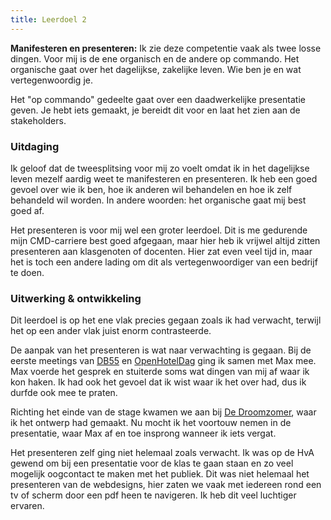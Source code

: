 ```yaml
---
title: Leerdoel 2
---
```


**Manifesteren en presenteren:**  Ik zie deze competentie vaak als twee losse dingen. Voor mij is de ene organisch en de andere op commando. Het organische gaat over het dagelijkse, zakelijke leven. Wie ben je en wat vertegenwoordig je.

Het "op commando" gedeelte gaat over een daadwerkelijke presentatie geven. Je hebt iets gemaakt, je bereidt dit voor en laat het zien aan de stakeholders.

### Uitdaging &nbsp; &nbsp;

Ik geloof dat de tweesplitsing voor mij zo voelt omdat ik in het dagelijkse leven mezelf aardig weet te manifesteren en presenteren. Ik heb een goed gevoel over wie ik ben, hoe ik anderen wil behandelen en hoe ik zelf behandeld wil worden. In andere woorden: het organische gaat mij best goed af. 

Het presenteren is voor mij wel een groter leerdoel. Dit is me gedurende mijn CMD-carriere best goed afgegaan, maar hier heb ik vrijwel altijd zitten presenteren aan klasgenoten of docenten. Hier zat even veel tijd in, maar het is toch een andere lading om dit als vertegenwoordiger van een bedrijf te doen.

### Uitwerking & ontwikkeling &nbsp;

Dit leerdoel is op het ene vlak precies gegaan zoals ik had verwacht, terwijl het op een ander vlak juist enorm contrasteerde. 

De aanpak van het presenteren is wat naar verwachting is gegaan. Bij de eerste meetings van [DB55](db55/) en [OpenHotelDag](openhoteldag/) ging ik samen met Max mee. Max voerde het gesprek en stuiterde soms wat dingen van mij af waar ik kon haken. Ik had ook het gevoel dat ik wist waar ik het over had, dus ik durfde ook mee te praten.  

Richting het einde van de stage kwamen we aan bij [De Droomzomer](droomzomer/), waar ik het ontwerp had gemaakt. Nu mocht ik het voortouw nemen in de presentatie, waar Max af en toe insprong wanneer ik iets vergat. 

Het presenteren zelf ging niet helemaal zoals verwacht. Ik was op de HvA gewend om bij een presentatie voor de klas te gaan staan en zo veel mogelijk oogcontact te maken met het publiek. Dit was niet helemaal het presenteren van de webdesigns, hier zaten we vaak met iedereen rond een tv of scherm door een pdf heen te navigeren. Ik heb dit veel luchtiger ervaren. 